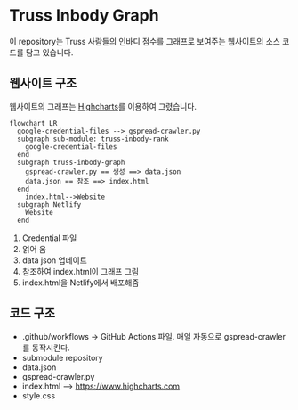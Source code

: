 # Truss Inbody Graph

이 repository는 Truss 사람들의 인바디 점수를 그래프로 보여주는 웹사이트의 소스 코드를 담고 있습니다.

## 웹사이트 구조

웹사이트의 그래프는 [Highcharts](https://www.highcharts.com)를 이용하여 그렸습니다.

```mermaid
flowchart LR
  google-credential-files --> gspread-crawler.py
  subgraph sub-module: truss-inbody-rank
    google-credential-files
  end
  subgraph truss-inbody-graph
    gspread-crawler.py == 생성 ==> data.json
    data.json == 참조 ==> index.html
  end
    index.html-->Website
  subgraph Netlify
    Website
  end
```

1. Credential 파일
2. 얽어 옴
3. data json 업데이트
4. 참조하여 index.html이 그래프 그림
5. index.html을 Netlify에서 배포해줌

## 코드 구조

- .github/workflows -> GitHub Actions 파일. 매일 자동으로 gspread-crawler를 동작시킨다.
- submodule repository
- data.json
- gspread-crawler.py
- index.html --> https://www.highcharts.com
- style.css